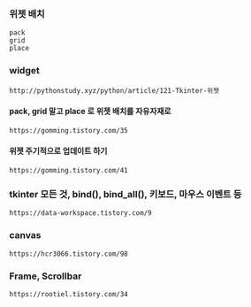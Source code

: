 ### 위젯 배치
	pack
	grid
	place


### widget
	http://pythonstudy.xyz/python/article/121-Tkinter-위젯
	
#### pack, grid 말고 place 로 위젯 배치를 자유자재로
	https://gomming.tistory.com/35

#### 위젯 주기적으로 업데이트 하기
	https://gomming.tistory.com/41


### tkinter 모든 것, bind(), bind_all(), 키보드, 마우스 이벤트 등
	https://data-workspace.tistory.com/9


### canvas
	https://hcr3066.tistory.com/98

### Frame, Scrollbar
	https://rootiel.tistory.com/34
